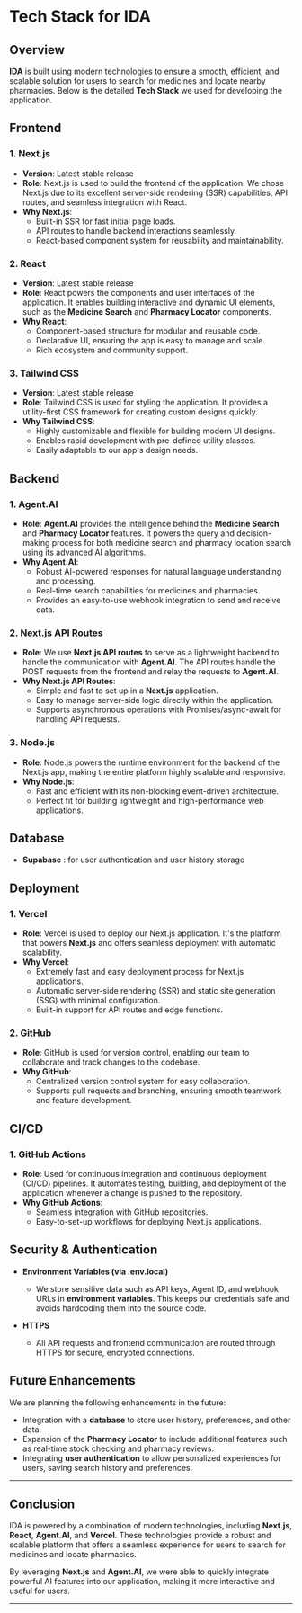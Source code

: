 # Tech Stack for IDA

## Overview

**IDA** is built using modern technologies to ensure a smooth, efficient, and scalable solution for users to search for medicines and locate nearby pharmacies. Below is the detailed **Tech Stack** we used for developing the application.

## Frontend

### 1. **Next.js**
- **Version**: Latest stable release
- **Role**: Next.js is used to build the frontend of the application. We chose Next.js due to its excellent server-side rendering (SSR) capabilities, API routes, and seamless integration with React.
- **Why Next.js**:
  - Built-in SSR for fast initial page loads.
  - API routes to handle backend interactions seamlessly.
  - React-based component system for reusability and maintainability.

### 2. **React**
- **Version**: Latest stable release
- **Role**: React powers the components and user interfaces of the application. It enables building interactive and dynamic UI elements, such as the **Medicine Search** and **Pharmacy Locator** components.
- **Why React**:
  - Component-based structure for modular and reusable code.
  - Declarative UI, ensuring the app is easy to manage and scale.
  - Rich ecosystem and community support.

### 3. **Tailwind CSS**
- **Version**: Latest stable release
- **Role**: Tailwind CSS is used for styling the application. It provides a utility-first CSS framework for creating custom designs quickly.
- **Why Tailwind CSS**:
  - Highly customizable and flexible for building modern UI designs.
  - Enables rapid development with pre-defined utility classes.
  - Easily adaptable to our app's design needs.


## Backend

### 1. **Agent.AI**
- **Role**: **Agent.AI** provides the intelligence behind the **Medicine Search** and **Pharmacy Locator** features. It powers the query and decision-making process for both medicine search and pharmacy location search using its advanced AI algorithms.
- **Why Agent.AI**:
  - Robust AI-powered responses for natural language understanding and processing.
  - Real-time search capabilities for medicines and pharmacies.
  - Provides an easy-to-use webhook integration to send and receive data.

### 2. **Next.js API Routes**
- **Role**: We use **Next.js API routes** to serve as a lightweight backend to handle the communication with **Agent.AI**. The API routes handle the POST requests from the frontend and relay the requests to **Agent.AI**.
- **Why Next.js API Routes**:
  - Simple and fast to set up in a **Next.js** application.
  - Easy to manage server-side logic directly within the application.
  - Supports asynchronous operations with Promises/async-await for handling API requests.

### 3. **Node.js**
- **Role**: Node.js powers the runtime environment for the backend of the Next.js app, making the entire platform highly scalable and responsive.
- **Why Node.js**:
  - Fast and efficient with its non-blocking event-driven architecture.
  - Perfect fit for building lightweight and high-performance web applications.

## Database

- **Supabase** : for user authentication and user history storage
## Deployment

### 1. **Vercel**
- **Role**: Vercel is used to deploy our Next.js application. It's the platform that powers **Next.js** and offers seamless deployment with automatic scalability.
- **Why Vercel**:
  - Extremely fast and easy deployment process for Next.js applications.
  - Automatic server-side rendering (SSR) and static site generation (SSG) with minimal configuration.
  - Built-in support for API routes and edge functions.

### 2. **GitHub**
- **Role**: GitHub is used for version control, enabling our team to collaborate and track changes to the codebase.
- **Why GitHub**:
  - Centralized version control system for easy collaboration.
  - Supports pull requests and branching, ensuring smooth teamwork and feature development.

## CI/CD

### 1. **GitHub Actions**
- **Role**: Used for continuous integration and continuous deployment (CI/CD) pipelines. It automates testing, building, and deployment of the application whenever a change is pushed to the repository.
- **Why GitHub Actions**:
  - Seamless integration with GitHub repositories.
  - Easy-to-set-up workflows for deploying Next.js applications.

## Security & Authentication

- **Environment Variables (via .env.local)**
  - We store sensitive data such as API keys, Agent ID, and webhook URLs in **environment variables**. This keeps our credentials safe and avoids hardcoding them into the source code.

- **HTTPS**
  - All API requests and frontend communication are routed through HTTPS for secure, encrypted connections.

## Future Enhancements

We are planning the following enhancements in the future:

- Integration with a **database** to store user history, preferences, and other data.
- Expansion of the **Pharmacy Locator** to include additional features such as real-time stock checking and pharmacy reviews.
- Integrating **user authentication** to allow personalized experiences for users, saving search history and preferences.

---

## Conclusion

IDA is powered by a combination of modern technologies, including **Next.js**, **React**, **Agent.AI**, and **Vercel**. These technologies provide a robust and scalable platform that offers a seamless experience for users to search for medicines and locate pharmacies.

By leveraging **Next.js** and **Agent.AI**, we were able to quickly integrate powerful AI features into our application, making it more interactive and useful for users.

---



